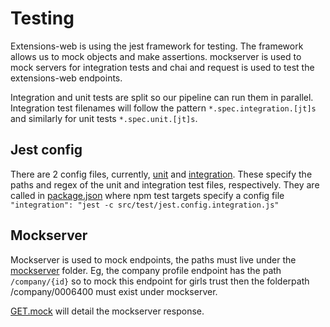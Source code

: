 # Testing
Extensions-web is using the jest framework for testing. The framework allows us to mock objects and make assertions.
mockserver is used to mock servers for integration tests and chai and request is used to test the extensions-web endpoints.

Integration and unit tests are split so our pipeline can run them in parallel.
Integration test filenames will follow the pattern `*.spec.integration.[jt]s` and similarly for unit tests `*.spec.unit.[jt]s`.

## Jest config
There are 2 config files, currently, [unit](jest.config.unit.js) and [integration](jes.config.integration.js). These specify the paths and regex of the unit and integration test files, respectively. They are called in [package.json](../../package.json) where npm test targets specify a config file `"integration": "jest -c src/test/jest.config.integration.js"`

## Mockserver
Mockserver is used to mock endpoints, the paths must live under the [mockserver](mockserver) folder.
Eg, the company profile endpoint has the path `/company/{id}` so to mock this endpoint for girls trust then the folderpath /company/0006400 must exist under mockserver.

[GET.mock](mockserver/company/0006400) will detail the mockserver response.